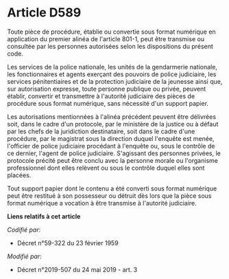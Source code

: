 # Article D589

Toute pièce de procédure, établie ou convertie sous format numérique en application du premier alinéa de l'article 801-1,
peut être transmise ou consultée par les personnes autorisées selon les dispositions du présent code.

Les services de la police nationale, les unités de la gendarmerie nationale, les fonctionnaires et agents exerçant des
pouvoirs de police judiciaire, les services pénitentiaires et de la protection judiciaire de la jeunesse ainsi que, sur
autorisation expresse, toute personne publique ou privée, peuvent établir, convertir et transmettre à l'autorité judiciaire
des pièces de procédure sous format numérique, sans nécessité d'un support papier.

Les autorisations mentionnées à l'alinéa précédent peuvent être délivrées soit, dans le cadre d'un protocole, par le
ministère de la justice ou à défaut par les chefs de la juridiction destinataire, soit dans le cadre d'une procédure, par le
magistrat sous la direction duquel l'enquête est menée, l'officier de police judiciaire procédant à l'enquête ou, sous le
contrôle de ce dernier, l'agent de police judiciaire. S'agissant des personnes privées, le protocole précité peut être conclu
avec la personne morale ou l'organisme professionnel dont elles relèvent ou sous le contrôle duquel elles sont placées.

Tout support papier dont le contenu a été converti sous format numérique peut être restitué à son possesseur ou détruit dès
lors que la pièce sous format numérique a vocation à être transmise à l'autorité judiciaire.

**Liens relatifs à cet article**

_Codifié par_:

  - Décret n°59-322 du 23 février 1959

_Modifié par_:

  - Décret n°2019-507 du 24 mai 2019 - art. 3
